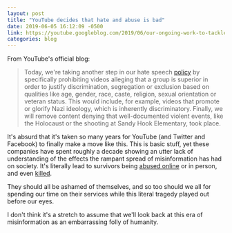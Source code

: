 ```yaml
---
layout: post
title: "YouTube decides that hate and abuse is bad"
date: 2019-06-05 16:12:09 -0500
link: https://youtube.googleblog.com/2019/06/our-ongoing-work-to-tackle-hate.html
categories: blog
---
```

From YouTube's official blog:

>Today, we're taking another step in our hate speech
>[policy](https://support.google.com/youtube/answer/2801939?hl=en) by
>specifically prohibiting videos alleging that a group is superior in
>order to justify discrimination, segregation or exclusion based on
>qualities like age, gender, race, caste, religion, sexual orientation
>or veteran status. This would include, for example, videos that promote
>or glorify Nazi ideology, which is inherently discriminatory. Finally,
>we will remove content denying that well-documented violent events,
>like the Holocaust or the shooting at Sandy Hook Elementary, took
>place.
>
It's absurd that it's taken so many years for YouTube (and Twitter and
Facebook) to finally make a move like this. This is basic stuff, yet these companies have spent roughly a decade showing an utter lack of understanding of the effects the rampant spread of misinformation has had on society. It's literally lead to survivors being [abused online](https://www.necn.com/entertainment/entertainment-news/Jesse-Hughes-slams-Parkland-shooting-survivors--477949183.html) or in person, and even [killed]().

They should all be ashamed of themselves, and so too should we all for spending our time on their services while this literal tragedy played out before our eyes.

I don't think it's a stretch to assume that we'll look back at this era of misinformation as an embarrassing folly of humanity.

